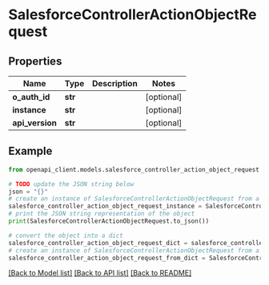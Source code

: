 # SalesforceControllerActionObjectRequest


## Properties

Name | Type | Description | Notes
------------ | ------------- | ------------- | -------------
**o_auth_id** | **str** |  | [optional] 
**instance** | **str** |  | [optional] 
**api_version** | **str** |  | [optional] 

## Example

```python
from openapi_client.models.salesforce_controller_action_object_request import SalesforceControllerActionObjectRequest

# TODO update the JSON string below
json = "{}"
# create an instance of SalesforceControllerActionObjectRequest from a JSON string
salesforce_controller_action_object_request_instance = SalesforceControllerActionObjectRequest.from_json(json)
# print the JSON string representation of the object
print(SalesforceControllerActionObjectRequest.to_json())

# convert the object into a dict
salesforce_controller_action_object_request_dict = salesforce_controller_action_object_request_instance.to_dict()
# create an instance of SalesforceControllerActionObjectRequest from a dict
salesforce_controller_action_object_request_from_dict = SalesforceControllerActionObjectRequest.from_dict(salesforce_controller_action_object_request_dict)
```
[[Back to Model list]](../README.md#documentation-for-models) [[Back to API list]](../README.md#documentation-for-api-endpoints) [[Back to README]](../README.md)


